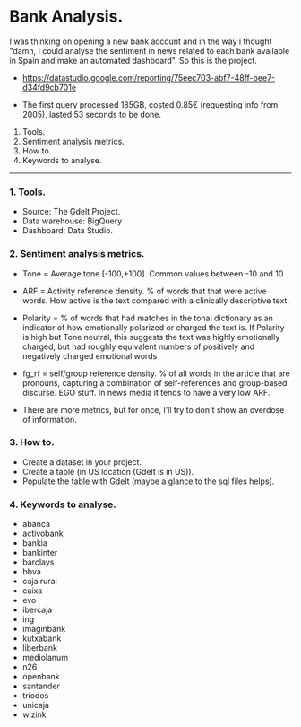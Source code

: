 # Bank Analysis.

I was thinking on opening a new bank account and in the way i thought "damn, I could analyse the sentiment in news related to each bank available in Spain and make an automated dashboard". So this is the project.

- https://datastudio.google.com/reporting/75eec703-abf7-48ff-bee7-d34fd9cb701e

- The first query processed 185GB, costed 0.85€ (requesting info from 2005), lasted 53 seconds to be done. 

1. Tools.
2. Sentiment analysis metrics.
3. How to.
4. Keywords to analyse.

---------------------------------------

### 1. Tools.
- Source:   The Gdelt Project.
- Data warehouse:   BigQuery
- Dashboard:    Data Studio.


### 2. Sentiment analysis metrics.

- Tone = Average tone [-100,+100]. Common values between -10 and 10

- ARF = Activity reference density. % of words that that were active words. How active is the text compared with a clinically descriptive text.

- Polarity = % of words that had matches in the tonal dictionary as an indicator of how emotionally polarized or charged the text is. If Polarity is high but Tone neutral, this suggests the text was highly emotionally charged, but had roughly equivalent numbers of positively and negatively charged emotional words

- fg_rf = self/group reference density. % of all words in the article that are pronouns, capturing a combination of self-references and group-based discurse. EGO stuff. In news media it tends to have a very low ARF.

- There are more metrics, but for once, I'll try to don't show an overdose of information.

### 3. How to.

- Create a dataset in your project.
- Create a table (in US location (Gdelt is in US)).
- Populate the table with Gdelt (maybe a glance to the sql files helps).

### 4. Keywords to analyse.

- abanca
- activobank
- bankia
- bankinter
- barclays
- bbva
- caja rural
- caixa
- evo
- ibercaja
- ing
- imaginbank
- kutxabank
- liberbank
- mediolanum
- n26
- openbank
- santander
- triodos
- unicaja
- wizink